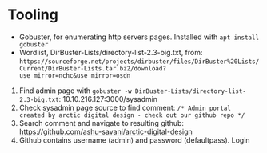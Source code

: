 # Tooling
- Gobuster, for enumerating http servers pages. Installed with `apt install gobuster`
- Wordlist, DirBuster-Lists/directory-list-2.3-big.txt, from: `https://sourceforge.net/projects/dirbuster/files/DirBuster%20Lists/Current/DirBuster-Lists.tar.bz2/download?use_mirror=nchc&use_mirror=osdn`

1. Find admin page with `gobuster -w DirBuster-Lists/directory-list-2.3-big.txt`: 10.10.216.127:3000/sysadmin
2. Check sysadmin page source to find comment: `/* Admin portal created by arctic digital design - check out our github repo */`
3. Search comment and navigate to resulting github: https://github.com/ashu-savani/arctic-digital-design
4. Github contains username (admin) and password (defaultpass). Login